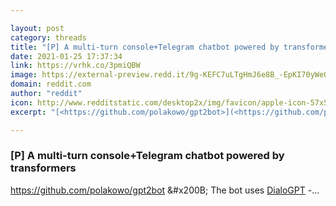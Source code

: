 ```yaml
---

layout: post
category: threads
title: "[P] A multi-turn console+Telegram chatbot powered by transformers"
date: 2021-01-25 17:37:34
link: https://vrhk.co/3pmiQBW
image: https://external-preview.redd.it/9g-KEFC7uLTgHmJ6e8B_-EpKI70yWeQLCcX4Iby8w04.jpg?width=400&height=209.42408377&auto=webp&crop=400:209.42408377,smart&s=e14563fbc91758953f9e91c5dd7478170fc4a0a4
domain: reddit.com
author: "reddit"
icon: http://www.redditstatic.com/desktop2x/img/favicon/apple-icon-57x57.png
excerpt: "[<https://github.com/polakowo/gpt2bot>](<https://github.com/polakowo/gpt2bot>) &amp;#x200B; The bot uses [DialoGPT](<https://arxiv.org/abs/1911.00536>) \-..."

---
```


### [P] A multi-turn console+Telegram chatbot powered by transformers

[<https://github.com/polakowo/gpt2bot>](<https://github.com/polakowo/gpt2bot>) &amp;#x200B; The bot uses [DialoGPT](<https://arxiv.org/abs/1911.00536>) \-...